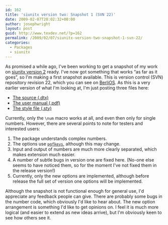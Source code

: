 ```yaml
---
id: 162
title: 'siunitx version two: Snapshot 1 (SVN 22)'
date: 2009-02-07T20:02:32+00:00
author: josephwright
layout: post
guid: http://www.texdev.net/?p=162
permalink: /2009/02/07/siunitx-version-two-snapshot-1-svn-22/
categories:
  - Packages
  - siunitx
---
```

As promised a while ago, I've been working to get a snapshot of my work on [siunitx version 2](http://siunitx.berlios.de) ready. I've now got something that works “as far as it goes”, so I'm making a first snapshot available.  This is version control (SVN) repository revision 22, which you can see on [BerliOS](http://www.berlios.de). As this is a very earlier version of what I'm looking at, I'm just posting three files here:

- [The source (.dtx)](/wp-content/uploads/2009/02/siunitx.dtx)
- [The user manual (.pdf)](/wp-content/uploads/2009/02/siunitx.pdf)
- [The style file (.sty)](/wp-content/uploads/2009/02/siunitx.sty)

Currently, only the `\num` macro works at all, and even then only for single numbers. However, there are several points to note for testers  and interested users:

1. The package understands complex numbers.
2. The options use [`pgfkeys`](https://ctan.org/pkg/pgf), although this may change.
3. Input and output of numbers are much more clearly separated, which makes extension much easier.
4. A number of subtle bugs in version one are fixed here. (No-one else seems to have noticed them, so for the moment I've not fixed them in the release version!)
5. Currently, only the new options are implemented, although before release the full set of version one options will be implemented.

Although the snapshot is not functional enough for general use, I'd appreciate any feedback people can give.  There are probably some bugs in the number code, which obviously I'd like to hear about.  The new option arrangement is something I'd like to get opinions on.  I feel it is much more logical (and easier to extend as new ideas arrive), but I'm obviously keen to see how others see it.
